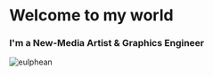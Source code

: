 <h1 align="left">Welcome to my world</h1>
<h3 align="left">I'm a New-Media Artist & Graphics Engineer</h3>

<p align="left"> <img src="https://komarev.com/ghpvc/?username=eulphean&label=Profile%20views&color=0e75b6&style=flat" alt="eulphean" /> </p>
